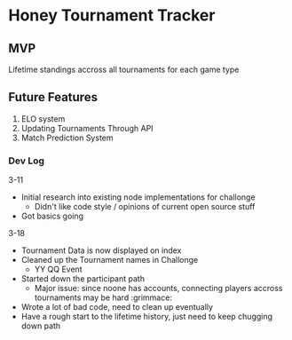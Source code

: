# Honey Tournament Tracker

## MVP
Lifetime standings accross all tournaments for each game type

## Future Features
 1. ELO system
 2. Updating Tournaments Through API
 3. Match Prediction System


### Dev Log

3-11
  * Initial research into existing node implementations for challonge
    * Didn't like code style / opinions of current open source stuff
  * Got basics going


3-18
  * Tournament Data is now displayed on index
  * Cleaned up the Tournament names in Challonge
    * YY QQ Event
  * Started down the participant path
    * Major issue: since noone has accounts, connecting players accross tournaments may be hard :grimmace:
  * Wrote a lot of bad code, need to clean up eventually
  * Have a rough start to the lifetime history, just need to keep chugging down path
